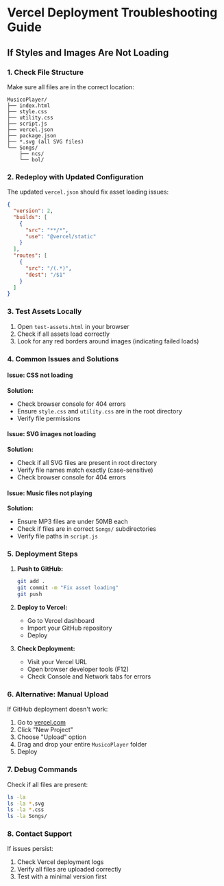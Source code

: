 # Vercel Deployment Troubleshooting Guide

## If Styles and Images Are Not Loading

### 1. Check File Structure
Make sure all files are in the correct location:
```
MusicoPlayer/
├── index.html
├── style.css
├── utility.css
├── script.js
├── vercel.json
├── package.json
├── *.svg (all SVG files)
└── Songs/
    ├── ncs/
    └── bol/
```

### 2. Redeploy with Updated Configuration
The updated `vercel.json` should fix asset loading issues:

```json
{
  "version": 2,
  "builds": [
    {
      "src": "**/*",
      "use": "@vercel/static"
    }
  ],
  "routes": [
    {
      "src": "/(.*)",
      "dest": "/$1"
    }
  ]
}
```

### 3. Test Assets Locally
1. Open `test-assets.html` in your browser
2. Check if all assets load correctly
3. Look for any red borders around images (indicating failed loads)

### 4. Common Issues and Solutions

#### Issue: CSS not loading
**Solution:** 
- Check browser console for 404 errors
- Ensure `style.css` and `utility.css` are in the root directory
- Verify file permissions

#### Issue: SVG images not loading
**Solution:**
- Check if all SVG files are present in root directory
- Verify file names match exactly (case-sensitive)
- Check browser console for 404 errors

#### Issue: Music files not playing
**Solution:**
- Ensure MP3 files are under 50MB each
- Check if files are in correct `Songs/` subdirectories
- Verify file paths in `script.js`

### 5. Deployment Steps

1. **Push to GitHub:**
   ```bash
   git add .
   git commit -m "Fix asset loading"
   git push
   ```

2. **Deploy to Vercel:**
   - Go to Vercel dashboard
   - Import your GitHub repository
   - Deploy

3. **Check Deployment:**
   - Visit your Vercel URL
   - Open browser developer tools (F12)
   - Check Console and Network tabs for errors

### 6. Alternative: Manual Upload

If GitHub deployment doesn't work:
1. Go to [vercel.com](https://vercel.com)
2. Click "New Project"
3. Choose "Upload" option
4. Drag and drop your entire `MusicoPlayer` folder
5. Deploy

### 7. Debug Commands

Check if all files are present:
```bash
ls -la
ls -la *.svg
ls -la *.css
ls -la Songs/
```

### 8. Contact Support

If issues persist:
1. Check Vercel deployment logs
2. Verify all files are uploaded correctly
3. Test with a minimal version first 
